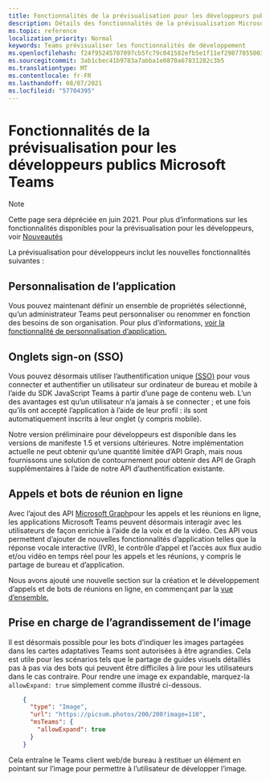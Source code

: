 ```yaml
---
title: Fonctionnalités de la prévisualisation pour les développeurs publics
description: Détails des fonctionnalités de la prévisualisation Microsoft Teams Public Developer
ms.topic: reference
localization_priority: Normal
keywords: Teams prévisualiser les fonctionnalités de développement
ms.openlocfilehash: f24f95245707097cb5fc79c041582efb5e1f11ef29877855003baf3707842c4c
ms.sourcegitcommit: 3ab1cbec41b9783a7abba1e0870a67831282c3b5
ms.translationtype: MT
ms.contentlocale: fr-FR
ms.lasthandoff: 08/07/2021
ms.locfileid: "57704395"
---
```

# <a name="features-in-the-public-developer-preview-for-microsoft-teams"></a>Fonctionnalités de la prévisualisation pour les développeurs publics Microsoft Teams

> [!NOTE]
> Cette page sera dépréciée en juin 2021. Pour plus d’informations sur les fonctionnalités disponibles pour la prévisualisation pour les développeurs, voir [Nouveautés](~/whats-new.md)

La prévisualisation pour développeurs inclut les nouvelles fonctionnalités suivantes :

## <a name="app-customization"></a>Personnalisation de l’application

Vous pouvez maintenant définir un ensemble de propriétés sélectionné, qu’un administrateur Teams peut personnaliser ou renommer en fonction des besoins de son organisation. Pour plus d’informations, [voir la fonctionnalité de personnalisation d’application.](~/concepts/design/design-teams-app-overview.md)

## <a name="tabs-single-sign-on-sso"></a>Onglets sign-on (SSO)

Vous pouvez désormais utiliser l’authentification unique [(SSO)](~/tabs/how-to/authentication/auth-aad-sso.md) pour vous connecter et authentifier un utilisateur sur ordinateur de bureau et mobile à l’aide du SDK JavaScript Teams à partir d’une page de contenu web. L’un des avantages est qu’un utilisateur n’a jamais à se connecter ; et une fois qu’ils ont accepté l’application à l’aide de leur profil : ils sont automatiquement inscrits à leur onglet (y compris mobile).

Notre version préliminaire pour développeurs est disponible dans les versions de manifeste 1.5 et versions ultérieures. Notre implémentation actuelle ne peut obtenir qu’une quantité limitée d’API Graph, mais nous fournissons une solution de contournement pour obtenir des API de Graph supplémentaires à l’aide de notre API d’authentification existante.

## <a name="calls-and-online-meeting-bots"></a>Appels et bots de réunion en ligne

Avec l’ajout des API [Microsoft Graph](/graph/api/resources/communications-api-overview?view=graph-rest-beta&preserve-view=true)pour les appels et les réunions en ligne, les applications Microsoft Teams peuvent désormais interagir avec les utilisateurs de façon enrichie à l’aide de la voix et de la vidéo. Ces API vous permettent d’ajouter de nouvelles fonctionnalités d’application telles que la réponse vocale interactive (IVR), le contrôle d’appel et l’accès aux flux audio et/ou vidéo en temps réel pour les appels et les réunions, y compris le partage de bureau et d’application.

Nous avons ajouté une nouvelle section sur la création et le développement d’appels et de bots de réunions en ligne, en commençant par la [vue d’ensemble.](~/bots/calls-and-meetings/calls-meetings-bots-overview.md)


## <a name="image-enlarge-support"></a>Prise en charge de l’agrandissement de l’image

Il est désormais possible pour les bots d’indiquer les images partagées dans les cartes adaptatives Teams sont autorisées à être agrandies. Cela est utile pour les scénarios tels que le partage de guides visuels détaillés pas à pas via des bots qui peuvent être difficiles à lire pour les utilisateurs dans le cas contraire. Pour rendre une image ex expandable, marquez-la `allowExpand: true` simplement comme illustré ci-dessous.

```json
    {
      "type": "Image",
      "url": "https://picsum.photos/200/200?image=110",
      "msTeams": {
        "allowExpand": true
      }
    }
```
Cela entraîne le Teams client web/de bureau à restituer un élément en pointant sur l’image pour permettre à l’utilisateur de développer l’image.
